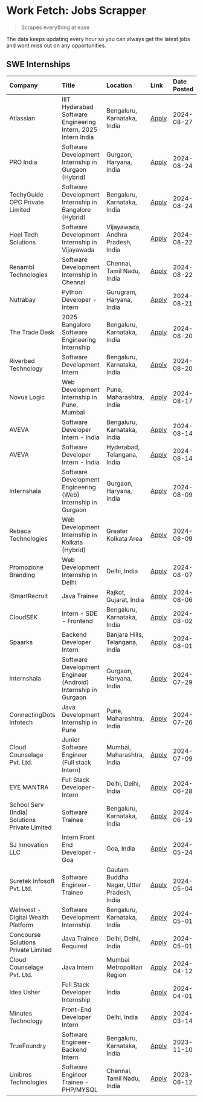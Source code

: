 # Work Fetch: Jobs Scrapper
> Scrapes everything at ease

The data keeps updating every hour so you can always get the latest jobs and wont miss out on any opportunities.

## SWE Internships
<!--START_SECTION:workfetch-->
| Company                                       | Title                                                         | Location                                  | Link                                                                                                                                                                                                                                                                                    | Date Posted   |
|:----------------------------------------------|:--------------------------------------------------------------|:------------------------------------------|:----------------------------------------------------------------------------------------------------------------------------------------------------------------------------------------------------------------------------------------------------------------------------------------|:--------------|
| Atlassian                                     | IIIT Hyderabad Software Engineering Intern, 2025 Intern India | Bengaluru, Karnataka, India               | [Apply](https://in.linkedin.com/jobs/view/iiit-hyderabad-software-engineering-intern-2025-intern-india-at-atlassian-4009450341?position=55&pageNum=0&refId=ZXHhwD3m1Ji5CmK9s05%2FrA%3D%3D&trackingId=hGupI6QPWaNOy8U0nCbtyw%3D%3D&trk=public_jobs_jserp-result_search-card)             | 2024-08-27    |
| PRO India                                     | Software Development Internship in Gurgaon (Hybrid)           | Gurgaon, Haryana, India                   | [Apply](https://in.linkedin.com/jobs/view/software-development-internship-in-gurgaon-hybrid-at-pro-india-4009587664?position=42&pageNum=0&refId=ZXHhwD3m1Ji5CmK9s05%2FrA%3D%3D&trackingId=oKCUOBP6tmldueS5TyHYnA%3D%3D&trk=public_jobs_jserp-result_search-card)                        | 2024-08-24    |
| TechyGuide OPC Private Limited                | Software Development Internship in Bangalore (Hybrid)         | Bengaluru, Karnataka, India               | [Apply](https://in.linkedin.com/jobs/view/software-development-internship-in-bangalore-hybrid-at-techyguide-opc-private-limited-4009591646?position=53&pageNum=0&refId=ZXHhwD3m1Ji5CmK9s05%2FrA%3D%3D&trackingId=XsUfH6tSiN2zfNg3EcnOIA%3D%3D&trk=public_jobs_jserp-result_search-card) | 2024-08-24    |
| Heel Tech Solutions                           | Software Development Internship in Vijayawada                 | Vijayawada, Andhra Pradesh, India         | [Apply](https://in.linkedin.com/jobs/view/software-development-internship-in-vijayawada-at-heel-tech-solutions-4007906692?position=36&pageNum=0&refId=ZXHhwD3m1Ji5CmK9s05%2FrA%3D%3D&trackingId=o3qNofpRA4WF%2FddM%2FDjEug%3D%3D&trk=public_jobs_jserp-result_search-card)              | 2024-08-22    |
| Renambl Technologies                          | Software Development Internship in Chennai                    | Chennai, Tamil Nadu, India                | [Apply](https://in.linkedin.com/jobs/view/software-development-internship-in-chennai-at-renambl-technologies-4007910299?position=49&pageNum=0&refId=ZXHhwD3m1Ji5CmK9s05%2FrA%3D%3D&trackingId=lOUOf5jv9ONRlxvu8WYhug%3D%3D&trk=public_jobs_jserp-result_search-card)                    | 2024-08-22    |
| Nutrabay                                      | Python Developer - Intern                                     | Gurugram, Haryana, India                  | [Apply](https://in.linkedin.com/jobs/view/python-developer-intern-at-nutrabay-4003909226?position=48&pageNum=0&refId=ZXHhwD3m1Ji5CmK9s05%2FrA%3D%3D&trackingId=bmiO%2FKYMBbVCwr%2Bu1CIOlQ%3D%3D&trk=public_jobs_jserp-result_search-card)                                               | 2024-08-21    |
| The Trade Desk                                | 2025 Bangalore Software Engineering Internship                | Bengaluru, Karnataka, India               | [Apply](https://in.linkedin.com/jobs/view/2025-bangalore-software-engineering-internship-at-the-trade-desk-3987456531?position=10&pageNum=0&refId=ZXHhwD3m1Ji5CmK9s05%2FrA%3D%3D&trackingId=iQMN2kE1ESP2LeFVERcUFg%3D%3D&trk=public_jobs_jserp-result_search-card)                      | 2024-08-20    |
| Riverbed Technology                           | Software Development Intern                                   | Bengaluru, Karnataka, India               | [Apply](https://in.linkedin.com/jobs/view/software-development-intern-at-riverbed-technology-4004467559?position=32&pageNum=0&refId=ZXHhwD3m1Ji5CmK9s05%2FrA%3D%3D&trackingId=HeZ8zT9FTU7LKHENcW9c%2Bg%3D%3D&trk=public_jobs_jserp-result_search-card)                                  | 2024-08-20    |
| Novus Logic                                   | Web Development Internship in Pune, Mumbai                    | Pune, Maharashtra, India                  | [Apply](https://in.linkedin.com/jobs/view/web-development-internship-in-pune-mumbai-at-novus-logic-4003713081?position=52&pageNum=0&refId=ZXHhwD3m1Ji5CmK9s05%2FrA%3D%3D&trackingId=SYjdDWqSMHJMIDFjvtHZuQ%3D%3D&trk=public_jobs_jserp-result_search-card)                              | 2024-08-17    |
| AVEVA                                         | Software Developer Intern - India                             | Bengaluru, Karnataka, India               | [Apply](https://in.linkedin.com/jobs/view/software-developer-intern-india-at-aveva-3998279987?position=7&pageNum=0&refId=ZXHhwD3m1Ji5CmK9s05%2FrA%3D%3D&trackingId=V0dMngwXUZ4yDwF1g5v%2Fxw%3D%3D&trk=public_jobs_jserp-result_search-card)                                             | 2024-08-14    |
| AVEVA                                         | Software Developer Intern - India                             | Hyderabad, Telangana, India               | [Apply](https://in.linkedin.com/jobs/view/software-developer-intern-india-at-aveva-3998281598?position=11&pageNum=0&refId=ZXHhwD3m1Ji5CmK9s05%2FrA%3D%3D&trackingId=SjcaEQhsLUHG%2BNzr8GVdFw%3D%3D&trk=public_jobs_jserp-result_search-card)                                            | 2024-08-14    |
| Internshala                                   | Software Development Engineering (Web) Internship in Gurgaon  | Gurgaon, Haryana, India                   | [Apply](https://in.linkedin.com/jobs/view/software-development-engineering-web-internship-in-gurgaon-at-internshala-3997620471?position=4&pageNum=0&refId=ZXHhwD3m1Ji5CmK9s05%2FrA%3D%3D&trackingId=OksElEDgaV97rfYddB0Fqw%3D%3D&trk=public_jobs_jserp-result_search-card)              | 2024-08-09    |
| Rebaca Technologies                           | Web Development Internship in Kolkata (Hybrid)                | Greater Kolkata Area                      | [Apply](https://in.linkedin.com/jobs/view/web-development-internship-in-kolkata-hybrid-at-rebaca-technologies-3997621369?position=39&pageNum=0&refId=ZXHhwD3m1Ji5CmK9s05%2FrA%3D%3D&trackingId=vsT8RbcTiKVzcxqwepVkHQ%3D%3D&trk=public_jobs_jserp-result_search-card)                   | 2024-08-09    |
| Promozione Branding                           | Web Development Internship in Delhi                           | Delhi, India                              | [Apply](https://in.linkedin.com/jobs/view/web-development-internship-in-delhi-at-promozione-branding-3995559880?position=26&pageNum=0&refId=ZXHhwD3m1Ji5CmK9s05%2FrA%3D%3D&trackingId=zT9q%2BsnuMNalglSBn17HeQ%3D%3D&trk=public_jobs_jserp-result_search-card)                          | 2024-08-07    |
| iSmartRecruit                                 | Java Trainee                                                  | Rajkot, Gujarat, India                    | [Apply](https://in.linkedin.com/jobs/view/java-trainee-at-ismartrecruit-3992301825?position=33&pageNum=0&refId=ZXHhwD3m1Ji5CmK9s05%2FrA%3D%3D&trackingId=0TJR8%2BDuZoP0wDFbf5ZVDw%3D%3D&trk=public_jobs_jserp-result_search-card)                                                       | 2024-08-06    |
| CloudSEK                                      | Intern - SDE - Frontend                                       | Bengaluru, Karnataka, India               | [Apply](https://in.linkedin.com/jobs/view/intern-sde-frontend-at-cloudsek-3991574495?position=25&pageNum=0&refId=ZXHhwD3m1Ji5CmK9s05%2FrA%3D%3D&trackingId=ZSCoZ%2FeOSLG4s6hM0P3eFw%3D%3D&trk=public_jobs_jserp-result_search-card)                                                     | 2024-08-02    |
| Spaarks                                       | Backend Developer Intern                                      | Banjara Hills, Telangana, India           | [Apply](https://in.linkedin.com/jobs/view/backend-developer-intern-at-spaarks-3990226465?position=30&pageNum=0&refId=ZXHhwD3m1Ji5CmK9s05%2FrA%3D%3D&trackingId=hs1NcRymrBw1Nhah3%2B8VDA%3D%3D&trk=public_jobs_jserp-result_search-card)                                                 | 2024-08-01    |
| Internshala                                   | Software Development Engineer (Android) Internship in Gurgaon | Gurgaon, Haryana, India                   | [Apply](https://in.linkedin.com/jobs/view/software-development-engineer-android-internship-in-gurgaon-at-internshala-3987153031?position=46&pageNum=0&refId=ZXHhwD3m1Ji5CmK9s05%2FrA%3D%3D&trackingId=c7e0LO32McUdKSTdhnB2MQ%3D%3D&trk=public_jobs_jserp-result_search-card)            | 2024-07-29    |
| ConnectingDots Infotech                       | Java Development Internship in Pune                           | Pune, Maharashtra, India                  | [Apply](https://in.linkedin.com/jobs/view/java-development-internship-in-pune-at-connectingdots-infotech-3983314097?position=40&pageNum=0&refId=ZXHhwD3m1Ji5CmK9s05%2FrA%3D%3D&trackingId=wnlSjbqo81THkqJ7kAGvSA%3D%3D&trk=public_jobs_jserp-result_search-card)                        | 2024-07-26    |
| Cloud Counselage Pvt. Ltd.                    | Junior Software Engineer (Full stack Intern)                  | Mumbai, Maharashtra, India                | [Apply](https://in.linkedin.com/jobs/view/junior-software-engineer-full-stack-intern-at-cloud-counselage-pvt-ltd-3967725851?position=20&pageNum=0&refId=ZXHhwD3m1Ji5CmK9s05%2FrA%3D%3D&trackingId=S2iQYlAkyp0QJuRSKN%2B3bA%3D%3D&trk=public_jobs_jserp-result_search-card)              | 2024-07-09    |
| EYE MANTRA                                    | Full Stack Developer- Intern                                  | Delhi, Delhi, India                       | [Apply](https://in.linkedin.com/jobs/view/full-stack-developer-intern-at-eye-mantra-3960988037?position=57&pageNum=0&refId=ZXHhwD3m1Ji5CmK9s05%2FrA%3D%3D&trackingId=5TuUjY39xA6eQ0X%2BRdtZZQ%3D%3D&trk=public_jobs_jserp-result_search-card)                                           | 2024-06-28    |
| School Serv (India) Solutions Private Limited | Software Trainee                                              | Bengaluru, Karnataka, India               | [Apply](https://in.linkedin.com/jobs/view/software-trainee-at-school-serv-india-solutions-private-limited-3953917603?position=27&pageNum=0&refId=ZXHhwD3m1Ji5CmK9s05%2FrA%3D%3D&trackingId=VjWl7deqpe43yIBjlhFkyA%3D%3D&trk=public_jobs_jserp-result_search-card)                       | 2024-06-19    |
| SJ Innovation LLC                             | Intern Front End Developer - Goa                              | Goa, India                                | [Apply](https://in.linkedin.com/jobs/view/intern-front-end-developer-goa-at-sj-innovation-llc-3931678611?position=17&pageNum=0&refId=ZXHhwD3m1Ji5CmK9s05%2FrA%3D%3D&trackingId=A6L17hXJ2IeaaLfWQsHfTw%3D%3D&trk=public_jobs_jserp-result_search-card)                                   | 2024-05-24    |
| Suretek Infosoft Pvt. Ltd.                    | Software Engineer-Trainee                                     | Gautam Buddha Nagar, Uttar Pradesh, India | [Apply](https://in.linkedin.com/jobs/view/software-engineer-trainee-at-suretek-infosoft-pvt-ltd-3916999948?position=44&pageNum=0&refId=ZXHhwD3m1Ji5CmK9s05%2FrA%3D%3D&trackingId=SaikUaN3vm5WskVmdhpInA%3D%3D&trk=public_jobs_jserp-result_search-card)                                 | 2024-05-04    |
| WeInvest - Digital Wealth Platform            | Software Development Internship                               | Bengaluru, Karnataka, India               | [Apply](https://in.linkedin.com/jobs/view/software-development-internship-at-weinvest-digital-wealth-platform-3912867225?position=3&pageNum=0&refId=ZXHhwD3m1Ji5CmK9s05%2FrA%3D%3D&trackingId=Oi4KB0ZZhI%2FJN%2FxBFH%2BAFQ%3D%3D&trk=public_jobs_jserp-result_search-card)              | 2024-05-01    |
| Concourse Solutions Private Limited           | Java Trainee Required                                         | Delhi, Delhi, India                       | [Apply](https://in.linkedin.com/jobs/view/java-trainee-required-at-concourse-solutions-private-limited-3912869388?position=15&pageNum=0&refId=ZXHhwD3m1Ji5CmK9s05%2FrA%3D%3D&trackingId=npvnO%2FY0bxPvZ8Orh8HuXA%3D%3D&trk=public_jobs_jserp-result_search-card)                        | 2024-05-01    |
| Cloud Counselage Pvt. Ltd.                    | Java Intern                                                   | Mumbai Metropolitan Region                | [Apply](https://in.linkedin.com/jobs/view/java-intern-at-cloud-counselage-pvt-ltd-3896025667?position=47&pageNum=0&refId=ZXHhwD3m1Ji5CmK9s05%2FrA%3D%3D&trackingId=ZXBv4%2FXQ8rSBjRroUZ9tUA%3D%3D&trk=public_jobs_jserp-result_search-card)                                             | 2024-04-12    |
| Idea Usher                                    | Full Stack Developer Internship                               | India                                     | [Apply](https://in.linkedin.com/jobs/view/full-stack-developer-internship-at-idea-usher-3879565540?position=29&pageNum=0&refId=ZXHhwD3m1Ji5CmK9s05%2FrA%3D%3D&trackingId=fg9BYSiuSvE1VziT23uLDg%3D%3D&trk=public_jobs_jserp-result_search-card)                                         | 2024-04-01    |
| Minutes Technology                            | Front-End Developer Intern                                    | Delhi, India                              | [Apply](https://in.linkedin.com/jobs/view/front-end-developer-intern-at-minutes-technology-3853712549?position=24&pageNum=0&refId=ZXHhwD3m1Ji5CmK9s05%2FrA%3D%3D&trackingId=OAYkdt%2FjLDQv0NrZ5AOCPQ%3D%3D&trk=public_jobs_jserp-result_search-card)                                    | 2024-03-14    |
| TrueFoundry                                   | Software Engineer-Backend Intern                              | Bengaluru, Karnataka, India               | [Apply](https://in.linkedin.com/jobs/view/software-engineer-backend-intern-at-truefoundry-3779508170?position=51&pageNum=0&refId=ZXHhwD3m1Ji5CmK9s05%2FrA%3D%3D&trackingId=up1VnbWhDfnEJS6NAHJxgA%3D%3D&trk=public_jobs_jserp-result_search-card)                                       | 2023-11-10    |
| Unibros Technologies                          | Software Engineer Trainee - PHP/MYSQL                         | Chennai, Tamil Nadu, India                | [Apply](https://in.linkedin.com/jobs/view/software-engineer-trainee-php-mysql-at-unibros-technologies-3656599241?position=58&pageNum=0&refId=ZXHhwD3m1Ji5CmK9s05%2FrA%3D%3D&trackingId=3zGjyGwpqN20j%2FL8ZCT0eQ%3D%3D&trk=public_jobs_jserp-result_search-card)                         | 2023-06-12    |
<!--END_SECTION:workfetch-->
